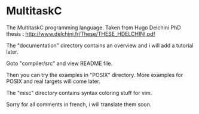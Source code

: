 MultitaskC
==========

The MultitaskC programming language.
Taken from Hugo Delchini PhD thesis : http://www.delchini.fr/These/THESE_HDELCHINI.pdf

The "documentation" directory contains an overview and i will add a tutorial later.

Goto "compiler/src" and view README file.

Then you can try the examples in "POSIX" directory.
More examples for POSIX and real targets will come later.

The "misc" directory contains syntax coloring stuff for vim.

Sorry for all comments in french, i will translate them soon.
